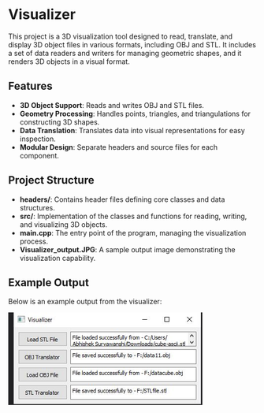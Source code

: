 # Visualizer

This project is a 3D visualization tool designed to read, translate, and display 3D object files in various formats, including OBJ and STL. It includes a set of data readers and writers for managing geometric shapes, and it renders 3D objects in a visual format.

## Features

- **3D Object Support**: Reads and writes OBJ and STL files.
- **Geometry Processing**: Handles points, triangles, and triangulations for constructing 3D shapes.
- **Data Translation**: Translates data into visual representations for easy inspection.
- **Modular Design**: Separate headers and source files for each component.

## Project Structure

- **headers/**: Contains header files defining core classes and data structures.
- **src/**: Implementation of the classes and functions for reading, writing, and visualizing 3D objects.
- **main.cpp**: The entry point of the program, managing the visualization process.
- **Visualizer_output.JPG**: A sample output image demonstrating the visualization capability.

## Example Output
Below is an example output from the visualizer:

![Visualizer Output](Visualizer_output.JPG)


